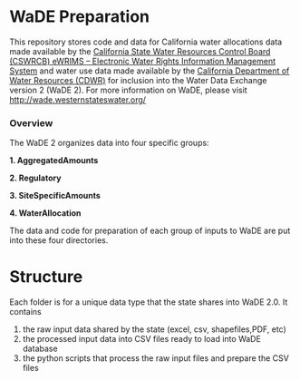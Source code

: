# WaDE Preparation

This repository stores code and data for California water allocations data made available by the [California State Water Resources Control Board (CSWRCB) eWRIMS – Electronic Water Rights Information Management System](https://www.waterboards.ca.gov/waterrights/water_issues/programs/ewrims/) and water use data made available by the [California Department of Water Resources (CDWR)](https://data.ca.gov/dataset/water-plan-water-balance-data) for inclusion into the Water Data Exchange version 2 (WaDE 2). For more information on WaDE, please visit http://wade.westernstateswater.org/

### Overview 
The WaDE 2 organizes data into four specific groups: 

**1. AggregatedAmounts**

**2. Regulatory**

**3. SiteSpecificAmounts**

**4. WaterAllocation**

The data and code for preparation of each group of inputs to WaDE are put into these four directories. 

# Structure
Each folder is for a unique data type that the state shares into WaDE 2.0. It contains 
1) the raw input data shared by the state (excel, csv, shapefiles,PDF, etc)
2) the processed input data into CSV files ready to load into WaDE database
3) the python scripts that process the raw input files and prepare the CSV files   

